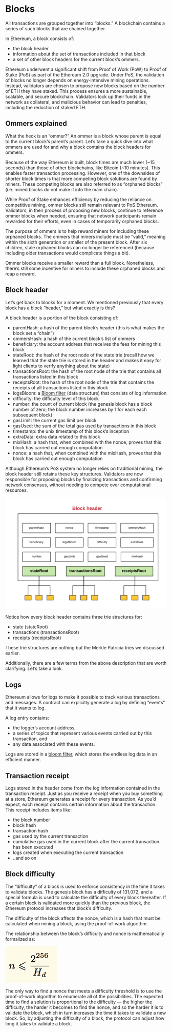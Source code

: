 ﻿# Blocks

All transactions are grouped together into “blocks.” A blockchain contains a series of such blocks that are chained together.

In Ethereum, a block consists of:

- the block header
- information about the set of transactions included in that block
- a set of other block headers for the current block’s ommers.

Ethereum underwent a significant shift from Proof of Work (PoW) to Proof of Stake (PoS) as part of the Ethereum 2.0 upgrade. Under PoS, the validation of blocks no longer depends on energy-intensive mining operations. Instead, validators are chosen to propose new blocks based on the number of ETH they have staked. This process ensures a more sustainable, scalable, and secure blockchain. Validators lock up their funds in the network as collateral, and malicious behavior can lead to penalties, including the reduction of staked ETH.

## Ommers explained

What the heck is an “ommer?” An ommer is a block whose parent is equal to the current block’s parent’s parent. Let’s take a quick dive into what ommers are used for and why a block contains the block headers for ommers.

Because of the way Ethereum is built, block times are much lower (~15 seconds) than those of other blockchains, like Bitcoin (~10 minutes). This enables faster transaction processing. However, one of the downsides of shorter block times is that more competing block solutions are found by miners. These competing blocks are also referred to as “orphaned blocks” (i.e. mined blocks do not make it into the main chain).

While Proof of Stake enhances efficiency by reducing the reliance on competitive mining, ommer blocks still remain relevant to PoS Ethereum. Validators, in their process of proposing new blocks, continue to reference ommer blocks when needed, ensuring that network participants remain rewarded for their efforts, even in cases of temporarily orphaned blocks.

The purpose of ommers is to help reward miners for including these orphaned blocks. The ommers that miners include must be “valid,” meaning within the sixth generation or smaller of the present block. After six children, stale orphaned blocks can no longer be referenced (because including older transactions would complicate things a bit).

Ommer blocks receive a smaller reward than a full block. Nonetheless, there’s still some incentive for miners to include these orphaned blocks and reap a reward.

## Block header

Let’s get back to blocks for a moment. We mentioned previously that every block has a block “header,” but what exactly is this?

A block header is a portion of the block consisting of:

- parentHash: a hash of the parent block’s header (this is what makes the block set a “chain”)
- ommersHash: a hash of the current block’s list of ommers
- beneficiary: the account address that receives the fees for mining this block
- stateRoot: the hash of the root node of the state trie (recall how we learned that the state trie is stored in the header and makes it easy for light clients to verify anything about the state)
- transactionsRoot: the hash of the root node of the trie that contains all transactions listed in this block
- receiptsRoot: the hash of the root node of the trie that contains the receipts of all transactions listed in this block
- logsBloom: a [Bloom filter](https://en.wikipedia.org/wiki/Bloom_filter) (data structure) that consists of log information
- difficulty: the difficulty level of this block
- number: the count of current block (the genesis block has a block number of zero; the block number increases by 1 for each each subsequent block)
- gasLimit: the current gas limit per block
- gasUsed: the sum of the total gas used by transactions in this block
- timestamp: the unix timestamp of this block’s inception
- extraData: extra data related to this block
- mixHash: a hash that, when combined with the nonce, proves that this block has carried out enough computation
- nonce: a hash that, when combined with the mixHash, proves that this block has carried out enough computation

Although Ethereum’s PoS system no longer relies on traditional mining, the block header still retains these key structures. Validators are now responsible for proposing blocks by finalizing transactions and confirming network consensus, without needing to compete over computational resources.

![](https://raw.githubusercontent.com/0xmetaschool/Learning-Projects/refs/heads/main/assests_for_all/assests-for-eth-deep-dive/L6%20Image%201.webp)

Notice how every block header contains three trie structures for:

- state (stateRoot)
- transactions (transactionsRoot)
- receipts (receiptsRoot)

These trie structures are nothing but the Merkle Patricia tries we discussed earlier.

Additionally, there are a few terms from the above description that are worth clarifying. Let’s take a look.

## Logs

Ethereum allows for logs to make it possible to track various transactions and messages. A contract can explicitly generate a log by defining “events” that it wants to log.

A log entry contains:

- the logger’s account address,
- a series of topics that represent various events carried out by this transaction, and
- any data associated with these events.

Logs are stored in a [bloom filter](https://en.wikipedia.org/wiki/Bloom_filter), which stores the endless log data in an efficient manner.

## Transaction receipt

Logs stored in the header come from the log information contained in the transaction receipt. Just as you receive a receipt when you buy something at a store, Ethereum generates a receipt for every transaction. As you’d expect, each receipt contains certain information about the transaction. This receipt includes items like:

- the block number
- block hash
- transaction hash
- gas used by the current transaction
- cumulative gas used in the current block after the current transaction has been executed
- logs created when executing the current transaction
- ..and so on

## Block difficulty

The “difficulty” of a block is used to enforce consistency in the time it takes to validate blocks. The genesis block has a difficulty of 131,072, and a special formula is used to calculate the difficulty of every block thereafter. If a certain block is validated more quickly than the previous block, the Ethereum protocol increases that block’s difficulty.

The difficulty of the block affects the nonce, which is a hash that must be calculated when mining a block, using the proof-of-work algorithm.

The relationship between the block’s difficulty and nonce is mathematically formalized as:

![](https://raw.githubusercontent.com/0xmetaschool/Learning-Projects/refs/heads/main/assests_for_all/assests-for-eth-deep-dive/L6%20Image%202.webp)

The only way to find a nonce that meets a difficulty threshold is to use the proof-of-work algorithm to enumerate all of the possibilities. The expected time to find a solution is proportional to the difficulty — the higher the difficulty, the harder it becomes to find the nonce, and so the harder it is to validate the block, which in turn increases the time it takes to validate a new block. So, by adjusting the difficulty of a block, the protocol can adjust how long it takes to validate a block.
